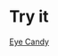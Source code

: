 # Try it

[](https://brettmcgillis.github.io/eye-candy/screenshot.png)

[Eye Candy](https://brettmcgillis.github.io/eye-candy/)
